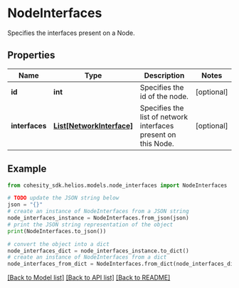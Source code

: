 # NodeInterfaces

Specifies the interfaces present on a Node.

## Properties

Name | Type | Description | Notes
------------ | ------------- | ------------- | -------------
**id** | **int** | Specifies the id of the node. | [optional] 
**interfaces** | [**List[NetworkInterface]**](NetworkInterface.md) | Specifies the list of network interfaces present on this Node. | [optional] 

## Example

```python
from cohesity_sdk.helios.models.node_interfaces import NodeInterfaces

# TODO update the JSON string below
json = "{}"
# create an instance of NodeInterfaces from a JSON string
node_interfaces_instance = NodeInterfaces.from_json(json)
# print the JSON string representation of the object
print(NodeInterfaces.to_json())

# convert the object into a dict
node_interfaces_dict = node_interfaces_instance.to_dict()
# create an instance of NodeInterfaces from a dict
node_interfaces_from_dict = NodeInterfaces.from_dict(node_interfaces_dict)
```
[[Back to Model list]](../README.md#documentation-for-models) [[Back to API list]](../README.md#documentation-for-api-endpoints) [[Back to README]](../README.md)


